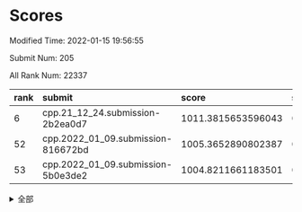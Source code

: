 # Scores

Modified Time: 2022-01-15 19:56:55

Submit Num: 205

All Rank Num: 22337

| rank |               submit               |       score        |       sigma        | pk_num |
| :--- | :--------------------------------- | :----------------- | :----------------- | :----- |
| 6    | cpp.21_12_24.submission-2b2ea0d7   | 1011.3815653596043 | 0.775474914930634  | 440    |
| 52   | cpp.2022_01_09.submission-816672bd | 1005.3652890802387 | 0.7183067332168604 | 432    |
| 53   | cpp.2022_01_09.submission-5b0e3de2 | 1004.8211661183501 | 0.7335932303613392 | 436    |


<details>
<summary>全部</summary>

| rank |                 submit                 |       score        |       sigma        | pk_num |
| :--- | :------------------------------------- | :----------------- | :----------------- | :----- |
| 1    | gobigger.level_3.submission_level_3_27 | 1011.6631073639726 | 0.7701566292877716 | 441    |
| 2    | gobigger.level_3.submission_level_3_38 | 1011.5549569413838 | 0.7852174428289365 | 435    |
| 3    | gobigger.level_3.submission_level_3_37 | 1011.536081989648  | 0.7727799477677837 | 429    |
| 4    | gobigger.level_3.submission_level_3_32 | 1011.498056880551  | 0.790652610419224  | 440    |
| 5    | gobigger.level_3.submission_level_3_20 | 1011.4188750158493 | 0.8084849062737178 | 438    |
| 6    | cpp.21_12_24.submission-2b2ea0d7       | 1011.3815653596043 | 0.775474914930634  | 440    |
| 7    | gobigger.level_3.submission_level_3_15 | 1011.0703917082974 | 0.7804616363764156 | 435    |
| 8    | gobigger.level_3.submission_level_3_25 | 1010.9343293090718 | 0.781636774724978  | 438    |
| 9    | gobigger.level_3.submission_level_3_34 | 1010.8678381476489 | 0.7635824204838286 | 439    |
| 10   | gobigger.level_3.submission_level_3_36 | 1010.8164752614854 | 0.7848626535833421 | 434    |
| 11   | gobigger.level_3.submission_level_3_11 | 1010.8052787579122 | 0.7748526928318392 | 436    |
| 12   | gobigger.level_3.submission_level_3_9  | 1010.7936432632587 | 0.762746836507033  | 436    |
| 13   | gobigger.level_3.submission_level_3_31 | 1010.7241521836381 | 0.7789745192990467 | 433    |
| 14   | gobigger.level_3.submission_level_3_43 | 1010.6167193929982 | 0.7702001153320821 | 433    |
| 15   | gobigger.level_3.submission_level_3_47 | 1010.5338111765672 | 0.7568373896277316 | 440    |
| 16   | gobigger.level_3.submission_level_3_1  | 1010.3747945904449 | 0.7565802644217788 | 441    |
| 17   | gobigger.level_3.submission_level_3_41 | 1010.323474767118  | 0.7475999925369164 | 434    |
| 18   | gobigger.level_3.submission_level_3_49 | 1010.263938783559  | 0.7819941419388674 | 439    |
| 19   | gobigger.level_3.submission_level_3_2  | 1010.2301752552952 | 0.766343919860849  | 439    |
| 20   | gobigger.level_3.submission_level_3_10 | 1010.2215849573165 | 0.7609109584039289 | 432    |
| 21   | gobigger.level_3.submission_level_3_35 | 1010.1774815941403 | 0.7835692679233663 | 441    |
| 22   | gobigger.level_3.submission_level_3_14 | 1010.131991517953  | 0.7668687999089969 | 433    |
| 23   | gobigger.level_3.submission_level_3_28 | 1009.9809419748509 | 0.7613795909856496 | 435    |
| 24   | gobigger.level_3.submission_level_3_21 | 1009.976116767084  | 0.7646603702024432 | 430    |
| 25   | gobigger.level_3.submission_level_3_17 | 1009.9375733776374 | 0.7649372276172488 | 437    |
| 26   | gobigger.level_3.submission_level_3_16 | 1009.9315791699761 | 0.7538215641254483 | 436    |
| 27   | gobigger.level_3.submission_level_3_44 | 1009.8428005696471 | 0.7630302084827633 | 433    |
| 28   | gobigger.level_3.submission_level_3_3  | 1009.7995442560904 | 0.7487939378658918 | 438    |
| 29   | gobigger.level_3.submission_level_3_23 | 1009.7887380101254 | 0.7823828424143267 | 444    |
| 30   | gobigger.level_3.submission_level_3_22 | 1009.7816139806765 | 0.7660953424349823 | 433    |
| 31   | gobigger.level_3.submission_level_3_4  | 1009.730179135725  | 0.7502648088944034 | 439    |
| 32   | gobigger.level_3.submission_level_3_39 | 1009.6593973016321 | 0.746315685878792  | 432    |
| 33   | gobigger.level_3.submission_level_3_30 | 1009.5888605538458 | 0.7496804656262059 | 439    |
| 34   | gobigger.level_3.submission_level_3_26 | 1009.5633484238989 | 0.7399033141129292 | 430    |
| 35   | gobigger.level_3.submission_level_3_33 | 1009.4487736271401 | 0.7461830580702101 | 438    |
| 36   | gobigger.level_3.submission_level_3_29 | 1009.429841463181  | 0.7773174979577382 | 434    |
| 37   | gobigger.level_3.submission_level_3_48 | 1009.4139894766118 | 0.767841835321155  | 434    |
| 38   | gobigger.level_3.submission_level_3_6  | 1009.3800080175112 | 0.7551637427702381 | 441    |
| 39   | gobigger.level_3.submission_level_3_24 | 1009.3719897557891 | 0.7621931157169645 | 440    |
| 40   | gobigger.level_3.submission_level_3_13 | 1009.3672228318676 | 0.7694353035202176 | 434    |
| 41   | gobigger.level_3.submission_level_3_46 | 1009.3231997983305 | 0.7780419743613048 | 436    |
| 42   | gobigger.level_3.submission_level_3_0  | 1009.302982758255  | 0.7430290275861525 | 429    |
| 43   | gobigger.level_3.submission_level_3_8  | 1009.1905014715995 | 0.7709045630593063 | 437    |
| 44   | gobigger.level_3.submission_level_3_5  | 1009.1321047205669 | 0.7465103282217238 | 439    |
| 45   | gobigger.level_3.submission_level_3_18 | 1009.0461263927559 | 0.7638698354401158 | 435    |
| 46   | gobigger.level_3.submission_level_3_12 | 1008.9440524771801 | 0.7501254521573922 | 435    |
| 47   | gobigger.level_3.submission_level_3_19 | 1008.8899554387973 | 0.7615114117992068 | 432    |
| 48   | gobigger.level_3.submission_level_3_7  | 1008.8826491000561 | 0.7503074425210783 | 434    |
| 49   | gobigger.level_3.submission_level_3_45 | 1008.7514221613709 | 0.7411701848452572 | 439    |
| 50   | gobigger.level_3.submission_level_3_40 | 1008.6875723674335 | 0.7320698518861697 | 435    |
| 51   | gobigger.level_3.submission_level_3_42 | 1008.0193557792144 | 0.7364739475662356 | 431    |
| 52   | cpp.2022_01_09.submission-816672bd     | 1005.3652890802387 | 0.7183067332168604 | 432    |
| 53   | cpp.2022_01_09.submission-5b0e3de2     | 1004.8211661183501 | 0.7335932303613392 | 436    |
| 54   | gobigger.level_1.submission_level_1_43 | 1004.6040345723371 | 0.7251594541126498 | 432    |
| 55   | gobigger.level_1.submission_level_1_20 | 1004.3870053398019 | 0.7211666811119991 | 437    |
| 56   | gobigger.level_1.submission_level_1_41 | 1004.1744478237773 | 0.7068790590716372 | 433    |
| 57   | gobigger.level_1.submission_level_1_5  | 1004.1687275588885 | 0.7383969776477151 | 442    |
| 58   | gobigger.level_1.submission_level_1_9  | 1004.1467137119656 | 0.7211707096260461 | 434    |
| 59   | gobigger.level_1.submission_level_1_25 | 1004.0750999159409 | 0.7299663854049359 | 434    |
| 60   | gobigger.level_1.submission_level_1_2  | 1003.9907985785301 | 0.727844771689979  | 436    |
| 61   | gobigger.level_1.submission_level_1_38 | 1003.9505376520219 | 0.7129004648267818 | 431    |
| 62   | gobigger.level_1.submission_level_1_35 | 1003.9208455841089 | 0.7131521634111722 | 439    |
| 63   | gobigger.level_1.submission_level_1_1  | 1003.9154396217492 | 0.6969049678294865 | 433    |
| 64   | gobigger.level_1.submission_level_1_4  | 1003.8114231393182 | 0.7242184470986178 | 439    |
| 65   | gobigger.level_1.submission_level_1_40 | 1003.7154236100117 | 0.7201242819950302 | 438    |
| 66   | gobigger.level_1.submission_level_1_31 | 1003.714705192361  | 0.722664230303828  | 436    |
| 67   | gobigger.level_1.submission_level_1_13 | 1003.6202440240598 | 0.7198805389271689 | 436    |
| 68   | gobigger.level_1.submission_level_1_18 | 1003.5249449755173 | 0.7180359524329225 | 437    |
| 69   | gobigger.level_1.submission_level_1_17 | 1003.4967350241247 | 0.710086344201542  | 435    |
| 70   | gobigger.level_1.submission_level_1_22 | 1003.4285254220929 | 0.7253242086154039 | 436    |
| 71   | gobigger.level_1.submission_level_1_27 | 1003.3288418207457 | 0.7214533664458666 | 433    |
| 72   | gobigger.level_1.submission_level_1_14 | 1003.3277844687732 | 0.7113854930186878 | 433    |
| 73   | gobigger.level_1.submission_level_1_23 | 1003.2672777163461 | 0.7242938859377694 | 433    |
| 74   | gobigger.level_1.submission_level_1_6  | 1003.2663706024616 | 0.7180328193971767 | 441    |
| 75   | gobigger.level_1.submission_level_1_28 | 1003.1882896614322 | 0.7214054199230547 | 439    |
| 76   | gobigger.level_1.submission_level_1_12 | 1003.1742438380089 | 0.7195768776041724 | 436    |
| 77   | gobigger.level_1.submission_level_1_8  | 1003.1674925935448 | 0.7304384875305001 | 435    |
| 78   | gobigger.level_1.submission_level_1_26 | 1003.1016366171433 | 0.7164212619847458 | 436    |
| 79   | gobigger.level_1.submission_level_1_45 | 1003.1015339734679 | 0.7112288631425442 | 432    |
| 80   | gobigger.level_1.submission_level_1_7  | 1002.9912768164345 | 0.7120996767516207 | 434    |
| 81   | gobigger.level_1.submission_level_1_21 | 1002.9289173996463 | 0.7161615729075533 | 431    |
| 82   | gobigger.level_1.submission_level_1_49 | 1002.9114180691112 | 0.7215954445197179 | 440    |
| 83   | gobigger.level_1.submission_level_1_15 | 1002.9044685714223 | 0.7113194200334659 | 438    |
| 84   | gobigger.level_1.submission_level_1_36 | 1002.8460355508257 | 0.7330895019028479 | 435    |
| 85   | gobigger.level_1.submission_level_1_19 | 1002.8272813940982 | 0.7286793346238374 | 435    |
| 86   | gobigger.level_1.submission_level_1_39 | 1002.7936503755456 | 0.707295332312499  | 435    |
| 87   | gobigger.level_1.submission_level_1_33 | 1002.7935225191088 | 0.7164430824320316 | 433    |
| 88   | gobigger.level_1.submission_level_1_29 | 1002.7725341020256 | 0.7165310418851828 | 435    |
| 89   | gobigger.level_1.submission_level_1_37 | 1002.727396135522  | 0.7078344904205748 | 437    |
| 90   | gobigger.level_1.submission_level_1_24 | 1002.6634282267275 | 0.7187059028122844 | 435    |
| 91   | gobigger.level_1.submission_level_1_46 | 1002.6558536274443 | 0.7246140375269208 | 442    |
| 92   | gobigger.level_1.submission_level_1_47 | 1002.627668339999  | 0.7287521047659594 | 430    |
| 93   | gobigger.level_1.submission_level_1_16 | 1002.6161266638409 | 0.723077205201621  | 434    |
| 94   | gobigger.level_1.submission_level_1_44 | 1002.5663115120825 | 0.7045173630400259 | 438    |
| 95   | gobigger.level_1.submission_level_1_32 | 1002.494546299668  | 0.7177991213677385 | 439    |
| 96   | gobigger.level_1.submission_level_1_34 | 1002.4299834562445 | 0.7058556986376617 | 435    |
| 97   | gobigger.level_1.submission_level_1_42 | 1002.4199001499817 | 0.7052772411465827 | 432    |
| 98   | gobigger.level_1.submission_level_1_30 | 1002.3725392531355 | 0.7077085175959902 | 434    |
| 99   | gobigger.level_1.submission_level_1_0  | 1001.7863104223203 | 0.7094965070991992 | 439    |
| 100  | gobigger.level_1.submission_level_1_11 | 1001.6992721007468 | 0.699747804722881  | 439    |
| 101  | gobigger.level_1.submission_level_1_3  | 1001.6783172073824 | 0.709410214127819  | 440    |
| 102  | gobigger.level_1.submission_level_1_10 | 1001.6301448008671 | 0.721243089824709  | 436    |
| 103  | gobigger.level_1.submission_level_1_48 | 1001.6197399912078 | 0.7156964128549764 | 432    |
| 104  | gobigger.random.submission_random_3    | 997.3445412866868  | 0.7041500390695036 | 433    |
| 105  | gobigger.random.submission_random_26   | 996.931278229903   | 0.7088420870413406 | 434    |
| 106  | gobigger.random.submission_random_49   | 996.6450040106147  | 0.704202937095266  | 434    |
| 107  | gobigger.random.submission_random_15   | 996.6359748792516  | 0.7007083896047362 | 432    |
| 108  | gobigger.random.submission_random_6    | 996.5706159825983  | 0.7041329857705335 | 431    |
| 109  | gobigger.random.submission_random_8    | 996.5614884859236  | 0.7061727396271431 | 435    |
| 110  | gobigger.random.submission_random_40   | 996.5536156364254  | 0.702528878034816  | 433    |
| 111  | gobigger.random.submission_random_10   | 996.5334249355335  | 0.6967121817603062 | 439    |
| 112  | gobigger.random.submission_random_28   | 996.474610259723   | 0.7165947067283669 | 433    |
| 113  | gobigger.random.submission_random_20   | 996.3999790045315  | 0.6853331160590102 | 436    |
| 114  | gobigger.random.submission_random_22   | 996.3905786317893  | 0.7148891342576984 | 439    |
| 115  | gobigger.random.submission_random_41   | 996.3887002657425  | 0.7117445932558096 | 434    |
| 116  | gobigger.random.submission_random_17   | 996.3687245242527  | 0.7055887730778965 | 436    |
| 117  | gobigger.random.submission_random_38   | 996.3026848155503  | 0.7106042825079337 | 433    |
| 118  | gobigger.random.submission_random_12   | 996.2923189332265  | 0.6981776076291691 | 436    |
| 119  | gobigger.random.submission_random_11   | 996.2922246604093  | 0.7040420915177201 | 441    |
| 120  | gobigger.random.submission_random_14   | 996.2637536654112  | 0.7067902442837862 | 435    |
| 121  | gobigger.random.submission_random_33   | 996.2299673072941  | 0.7119481294532315 | 439    |
| 122  | gobigger.random.submission_random_39   | 996.2273055220646  | 0.7069584697567333 | 435    |
| 123  | gobigger.random.submission_random_37   | 996.1907685404707  | 0.7100108353379022 | 440    |
| 124  | gobigger.random.submission_random_32   | 996.0734528250014  | 0.7024262682927359 | 432    |
| 125  | gobigger.random.submission_random_36   | 996.0625426927417  | 0.7228493139412439 | 435    |
| 126  | gobigger.random.submission_random_24   | 996.0194791105826  | 0.7117172448467229 | 436    |
| 127  | gobigger.random.submission_random_18   | 995.9874586667447  | 0.7084899257095275 | 437    |
| 128  | gobigger.random.submission_random_48   | 995.9837722100374  | 0.7183724696075199 | 436    |
| 129  | gobigger.random.submission_random_2    | 995.9573714547191  | 0.7108214132380355 | 439    |
| 130  | gobigger.random.submission_random_35   | 995.7953358883032  | 0.7150132624270323 | 437    |
| 131  | gobigger.random.submission_random_44   | 995.7643804280917  | 0.7118466385273842 | 437    |
| 132  | gobigger.random.submission_random_42   | 995.6695523352212  | 0.7214007324607906 | 435    |
| 133  | gobigger.random.submission_random_25   | 995.6523164955754  | 0.7135115959944929 | 432    |
| 134  | gobigger.random.submission_random_30   | 995.6288858052554  | 0.7100761964216759 | 442    |
| 135  | gobigger.random.submission_random_47   | 995.5420122429922  | 0.7127034461933967 | 437    |
| 136  | gobigger.random.submission_random_21   | 995.4476673790762  | 0.7176190576199412 | 433    |
| 137  | gobigger.random.submission_random_0    | 995.4467537031402  | 0.709038965878058  | 439    |
| 138  | gobigger.random.submission_random_45   | 995.4460500801841  | 0.7150811426624443 | 437    |
| 139  | gobigger.random.submission_random_16   | 995.4147000315263  | 0.7204339130054976 | 437    |
| 140  | gobigger.random.submission_random_31   | 995.3827078137581  | 0.7067691615130345 | 433    |
| 141  | gobigger.random.submission_random_29   | 995.3143031833768  | 0.7137737635606614 | 431    |
| 142  | gobigger.random.submission_random_46   | 995.1994441103311  | 0.713069437524456  | 435    |
| 143  | gobigger.random.submission_random_23   | 995.1819536139253  | 0.7183939002875902 | 439    |
| 144  | gobigger.random.submission_random_19   | 995.178439969278   | 0.7076531066766528 | 437    |
| 145  | gobigger.random.submission_random_43   | 995.1494655355042  | 0.7221240498726191 | 431    |
| 146  | gobigger.random.submission_random_13   | 995.07175256876    | 0.7235933576364637 | 433    |
| 147  | gobigger.random.submission_random_1    | 995.0440093606105  | 0.7068229295830362 | 436    |
| 148  | gobigger.random.submission_random_7    | 994.8873881194985  | 0.7168607939734234 | 437    |
| 149  | gobigger.random.submission_random_5    | 994.8338316309291  | 0.7217244688717476 | 434    |
| 150  | gobigger.level_2.submission_level_2_29 | 994.6918695872721  | 0.7323614805795133 | 440    |
| 151  | gobigger.random.submission_random_34   | 994.6575407451356  | 0.7052733525261176 | 439    |
| 152  | gobigger.random.submission_random_4    | 994.5811145254623  | 0.7285577725061527 | 435    |
| 153  | gobigger.random.submission_random_9    | 994.5066245328592  | 0.7113343811412967 | 435    |
| 154  | gobigger.level_2.submission_level_2_31 | 994.1908881281142  | 0.7282859830804885 | 435    |
| 155  | gobigger.level_2.submission_level_2_37 | 994.1230832146325  | 0.7270667114726248 | 437    |
| 156  | gobigger.random.submission_random_27   | 994.0002535646703  | 0.7232935551686155 | 438    |
| 157  | gobigger.level_2.submission_level_2_5  | 993.9980727895988  | 0.7250403035602331 | 435    |
| 158  | gobigger.level_2.submission_level_2_10 | 993.5129186825244  | 0.7152589811670332 | 434    |
| 159  | gobigger.level_2.submission_level_2_13 | 993.5092816455704  | 0.7384295669696115 | 441    |
| 160  | gobigger.level_2.submission_level_2_41 | 993.335449435817   | 0.7403037856871059 | 435    |
| 161  | gobigger.level_2.submission_level_2_42 | 993.2099923342796  | 0.7337042199108781 | 437    |
| 162  | gobigger.level_2.submission_level_2_34 | 993.1976152835776  | 0.728425886880847  | 434    |
| 163  | gobigger.level_2.submission_level_2_44 | 993.1757753176638  | 0.7405369689874147 | 436    |
| 164  | gobigger.level_2.submission_level_2_36 | 993.1405547651298  | 0.7380562804440273 | 442    |
| 165  | gobigger.level_2.submission_level_2_46 | 993.0570753244759  | 0.7341799874059011 | 437    |
| 166  | gobigger.level_2.submission_level_2_47 | 993.0413138737503  | 0.7314892882663442 | 436    |
| 167  | gobigger.level_2.submission_level_2_32 | 992.8404501633876  | 0.7453810893396603 | 431    |
| 168  | gobigger.level_2.submission_level_2_39 | 992.8267271444181  | 0.7189605257139409 | 438    |
| 169  | gobigger.level_2.submission_level_2_0  | 992.8163749953143  | 0.7307203676787691 | 433    |
| 170  | gobigger.level_2.submission_level_2_45 | 992.6823235496618  | 0.740408816067081  | 439    |
| 171  | gobigger.level_2.submission_level_2_43 | 992.6573196433241  | 0.7392211112211746 | 434    |
| 172  | gobigger.level_2.submission_level_2_6  | 992.5830260290479  | 0.7417273445386824 | 437    |
| 173  | gobigger.level_2.submission_level_2_40 | 992.5716331034922  | 0.7442555128233058 | 432    |
| 174  | gobigger.level_2.submission_level_2_30 | 992.5449156759713  | 0.7275430810066901 | 438    |
| 175  | gobigger.level_2.submission_level_2_21 | 992.5371877968971  | 0.7311797024695864 | 437    |
| 176  | gobigger.level_2.submission_level_2_3  | 992.2965772097735  | 0.7387225274539634 | 436    |
| 177  | gobigger.level_2.submission_level_2_27 | 992.2746193041895  | 0.7376911769483423 | 436    |
| 178  | gobigger.level_2.submission_level_2_17 | 992.2058780365413  | 0.745464882345037  | 435    |
| 179  | gobigger.level_2.submission_level_2_9  | 992.2013541314849  | 0.7429638455026774 | 436    |
| 180  | gobigger.level_2.submission_level_2_1  | 992.1939761675342  | 0.73670235403661   | 440    |
| 181  | gobigger.level_2.submission_level_2_22 | 992.1751099441796  | 0.7453108680414209 | 431    |
| 182  | gobigger.level_2.submission_level_2_11 | 992.1152251784846  | 0.748263666293545  | 443    |
| 183  | gobigger.level_2.submission_level_2_12 | 992.0793525266376  | 0.7441482059019621 | 435    |
| 184  | gobigger.level_2.submission_level_2_16 | 991.9544443318543  | 0.7475832695686363 | 433    |
| 185  | gobigger.level_2.submission_level_2_35 | 991.8448238840915  | 0.7388504307816373 | 433    |
| 186  | gobigger.level_2.submission_level_2_7  | 991.8261707475999  | 0.7462764430394042 | 433    |
| 187  | gobigger.level_2.submission_level_2_49 | 991.4713481277399  | 0.7598813533069473 | 438    |
| 188  | gobigger.level_2.submission_level_2_2  | 991.3966682315199  | 0.7501195806844416 | 441    |
| 189  | gobigger.level_2.submission_level_2_8  | 991.3861830258004  | 0.7387861682120727 | 431    |
| 190  | gobigger.level_2.submission_level_2_23 | 991.374259948716   | 0.7293311354245139 | 439    |
| 191  | gobigger.level_2.submission_level_2_4  | 991.3735369025788  | 0.7487603761782963 | 436    |
| 192  | gobigger.level_2.submission_level_2_26 | 991.206731552304   | 0.738493868067136  | 434    |
| 193  | gobigger.level_2.submission_level_2_24 | 991.0881966230074  | 0.76011217440798   | 434    |
| 194  | gobigger.level_2.submission_level_2_15 | 990.9056605986642  | 0.7720428641592761 | 437    |
| 195  | gobigger.level_2.submission_level_2_28 | 990.8758736035398  | 0.7519286428586317 | 441    |
| 196  | gobigger.level_2.submission_level_2_19 | 990.8649970151714  | 0.7624356418754848 | 436    |
| 197  | gobigger.level_2.submission_level_2_25 | 990.825483295296   | 0.7529218695889259 | 435    |
| 198  | gobigger.level_2.submission_level_2_38 | 990.77121896597    | 0.7522058801205503 | 437    |
| 199  | gobigger.level_2.submission_level_2_48 | 990.7165940249558  | 0.7503448616635339 | 436    |
| 200  | gobigger.level_2.submission_level_2_14 | 990.6551983110032  | 0.7528668781948914 | 434    |
| 201  | gobigger.level_2.submission_level_2_18 | 990.3575806103976  | 0.7677395332353047 | 441    |
| 202  | gobigger.level_2.submission_level_2_33 | 989.5919938441953  | 0.7829243015847288 | 429    |
| 203  | gobigger.level_2.submission_level_2_20 | 989.3574449631392  | 0.7594446591976032 | 437    |
| 204  | gobigger.none.submission_none_1        | 978.556108530754   | 1.2332164490204856 | 438    |
| 205  | gobigger.none.submission_none_0        | 976.5465466615076  | 1.4309826145699869 | 439    |

</details>